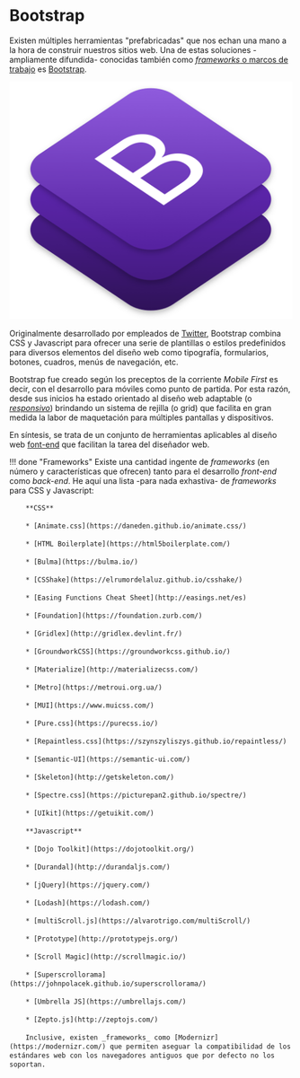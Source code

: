 # Bootstrap

Existen múltiples herramientas "prefabricadas" que nos echan una mano a la hora de construir nuestros sitios web. Una de estas soluciones -ampliamente difundida- conocidas también como  [_frameworks_ o marcos de trabajo](https://es.wikipedia.org/wiki/Framework_para_aplicaciones_web) es [Bootstrap](https://getbootstrap.com/).

![Bootstrap 4 Logo](imgBootstrap/bootstrapLogo.png)

Originalmente desarrollado por empleados de [Twitter](https://twitter.com), Bootstrap combina CSS y Javascript para ofrecer una serie de plantillas o estilos predefinidos para diversos elementos del diseño web como tipografía, formularios, botones, cuadros, menús de navegación, etc. 

Bootstrap fue creado según los preceptos de la corriente _Mobile First_ es decir, con el desarrollo para móviles como punto de partida. Por esta razón, desde sus inicios ha estado orientado al diseño web adaptable (o [_responsivo_](https://es.wikipedia.org/wiki/Dise%C3%B1o_web_adaptable)) brindando un sistema de rejilla (o grid) que facilita en gran medida la labor de maquetación para múltiples pantallas y dispositivos. 

En síntesis, se trata de un conjunto de herramientas aplicables al diseño web [font-end](https://desarrollofrontend.com/que-es-desarrollo-frontend/) que facilitan la tarea del diseñador web. 


!!! done "Frameworks"
		Existe una cantidad ingente de _frameworks_ (en número y características que ofrecen) tanto para el desarrollo _front-end_ como _back-end_. He aquí una lista -para nada exhastiva- de _frameworks_ para CSS y Javascript:

		**CSS**

		* [Animate.css](https://daneden.github.io/animate.css/)

		* [HTML Boilerplate](https://html5boilerplate.com/)
		
		* [Bulma](https://bulma.io/)
		
		* [CSShake](https://elrumordelaluz.github.io/csshake/)
		
		* [Easing Functions Cheat Sheet](http://easings.net/es)
		
		* [Foundation](https://foundation.zurb.com/)
		
		* [Gridlex](http://gridlex.devlint.fr/)
		
		* [GroundworkCSS](https://groundworkcss.github.io/)
		
		* [Materialize](http://materializecss.com/)
		
		* [Metro](https://metroui.org.ua/)
		
		* [MUI](https://www.muicss.com/)
		
		* [Pure.css](https://purecss.io/)
		
		* [Repaintless.css](https://szynszyliszys.github.io/repaintless/)
		
		* [Semantic-UI](https://semantic-ui.com/)
		
		* [Skeleton](http://getskeleton.com/)
		
		* [Spectre.css](https://picturepan2.github.io/spectre/)
		
		* [UIkit](https://getuikit.com/)

		**Javascript**

		* [Dojo Toolkit](https://dojotoolkit.org/)
		
		* [Durandal](http://durandaljs.com/)
		
		* [jQuery](https://jquery.com/)
		
		* [Lodash](https://lodash.com/)
		
		* [multiScroll.js](https://alvarotrigo.com/multiScroll/)
		
		* [Prototype](http://prototypejs.org/)
		
		* [Scroll Magic](http://scrollmagic.io/)
		
		* [Superscrollorama](https://johnpolacek.github.io/superscrollorama/)
		
		* [Umbrella JS](https://umbrellajs.com/)
		
		* [Zepto.js](http://zeptojs.com/)

		Inclusive, existen _frameworks_ como [Modernizr](https://modernizr.com/) que permiten aseguar la compatibilidad de los estándares web con los navegadores antiguos que por defecto no los soportan. 





